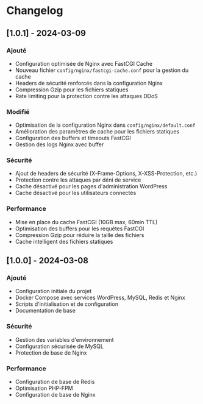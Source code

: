 # Changelog

## [1.0.1] - 2024-03-09

### Ajouté
- Configuration optimisée de Nginx avec FastCGI Cache
- Nouveau fichier `config/nginx/fastcgi-cache.conf` pour la gestion du cache
- Headers de sécurité renforcés dans la configuration Nginx
- Compression Gzip pour les fichiers statiques
- Rate limiting pour la protection contre les attaques DDoS

### Modifié
- Optimisation de la configuration Nginx dans `config/nginx/default.conf`
- Amélioration des paramètres de cache pour les fichiers statiques
- Configuration des buffers et timeouts FastCGI
- Gestion des logs Nginx avec buffer

### Sécurité
- Ajout de headers de sécurité (X-Frame-Options, X-XSS-Protection, etc.)
- Protection contre les attaques par déni de service
- Cache désactivé pour les pages d'administration WordPress
- Cache désactivé pour les utilisateurs connectés

### Performance
- Mise en place du cache FastCGI (10GB max, 60min TTL)
- Optimisation des buffers pour les requêtes FastCGI
- Compression Gzip pour réduire la taille des fichiers
- Cache intelligent des fichiers statiques

## [1.0.0] - 2024-03-08

### Ajouté
- Configuration initiale du projet
- Docker Compose avec services WordPress, MySQL, Redis et Nginx
- Scripts d'initialisation et de configuration
- Documentation de base

### Sécurité
- Gestion des variables d'environnement
- Configuration sécurisée de MySQL
- Protection de base de Nginx

### Performance
- Configuration de base de Redis
- Optimisation PHP-FPM
- Configuration de base de Nginx
